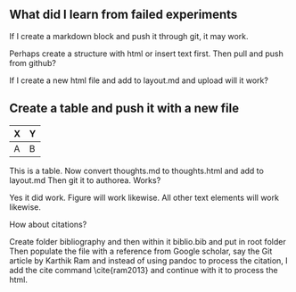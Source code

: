 ## What did I learn from failed experiments

If I create a markdown block and push it through git, it may work.

Perhaps create a structure with html or insert text first. Then pull and push from github?

If I create a new html file and add to layout.md and upload will it work?

## Create a table and push it with a new file

| X | Y |
|---|---|
| A | B |

This is a table.
Now convert thoughts.md to thoughts.html and add to layout.md
Then git it to authorea. Works?

Yes it did work. Figure will work likewise. All other text elements will work likewise.

How about citations?

Create folder bibliography and then within it biblio.bib and put in root folder
Then populate the file with a reference from Google scholar, say the Git article by Karthik Ram and instead of using pandoc to process the citation, I add the cite command \cite{ram2013} and continue with it to process the html. 
